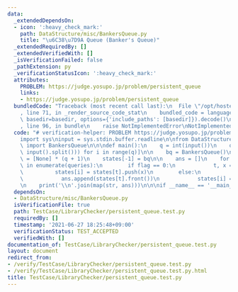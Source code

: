 ```yaml
---
data:
  _extendedDependsOn:
  - icon: ':heavy_check_mark:'
    path: DataStructure/misc/BankersQueue.py
    title: "\u6C38\u7D9A Queue (Banker's Queue)"
  _extendedRequiredBy: []
  _extendedVerifiedWith: []
  _isVerificationFailed: false
  _pathExtension: py
  _verificationStatusIcon: ':heavy_check_mark:'
  attributes:
    PROBLEM: https://judge.yosupo.jp/problem/persistent_queue
    links:
    - https://judge.yosupo.jp/problem/persistent_queue
  bundledCode: "Traceback (most recent call last):\n  File \"/opt/hostedtoolcache/Python/3.10.1/x64/lib/python3.10/site-packages/onlinejudge_verify/documentation/build.py\"\
    , line 71, in _render_source_code_stat\n    bundled_code = language.bundle(stat.path,\
    \ basedir=basedir, options={'include_paths': [basedir]}).decode()\n  File \"/opt/hostedtoolcache/Python/3.10.1/x64/lib/python3.10/site-packages/onlinejudge_verify/languages/python.py\"\
    , line 96, in bundle\n    raise NotImplementedError\nNotImplementedError\n"
  code: "# verification-helper: PROBLEM https://judge.yosupo.jp/problem/persistent_queue\n\
    import sys\ninput = sys.stdin.buffer.readline\n\nfrom DataStructure.misc.BankersQueue\
    \ import BankersQueue\n\n\ndef main():\n    q = int(input())\n    queries = [list(map(int,\
    \ input().split())) for i in range(q)]\n\n    bq = BankersQueue()\n    states\
    \ = [None] * (q + 1)\n    states[-1] = bq\n\n    ans = []\n    for i, (flag, *query)\
    \ in enumerate(queries):\n        if flag == 0:\n            t, x = query\n  \
    \          states[i] = states[t].push(x)\n        else:\n            t = query[0]\n\
    \            ans.append(states[t].front())\n            states[i] = states[t].pop()\n\
    \n    print('\\n'.join(map(str, ans)))\n\n\nif __name__ == '__main__':\n    main()\n"
  dependsOn:
  - DataStructure/misc/BankersQueue.py
  isVerificationFile: true
  path: TestCase/LibraryChecker/persistent_queue.test.py
  requiredBy: []
  timestamp: '2021-06-27 18:25:48+09:00'
  verificationStatus: TEST_ACCEPTED
  verifiedWith: []
documentation_of: TestCase/LibraryChecker/persistent_queue.test.py
layout: document
redirect_from:
- /verify/TestCase/LibraryChecker/persistent_queue.test.py
- /verify/TestCase/LibraryChecker/persistent_queue.test.py.html
title: TestCase/LibraryChecker/persistent_queue.test.py
---
```

